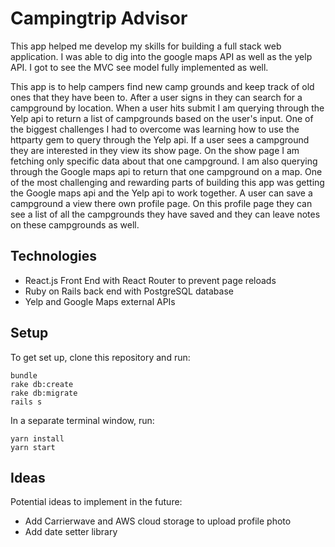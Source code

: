 
# Campingtrip Advisor
This app helped me develop my skills for building a full stack web application. I was able to dig into the google maps API as well as the yelp API. I got to see the MVC see model fully implemented as well.  

This app is to help campers find new camp grounds and keep track of old ones that they have been  to. After a user signs in they can search for a campground by location. When a user hits submit I am querying through the Yelp api to return a list of campgrounds based on the user's input. One of the biggest challenges I had to overcome was learning how to use the httparty gem to query through the Yelp api. If a user sees a campground they are interested in they view its show page. On the show page I am fetching only specific data about that one campground. I am also querying through the Google maps api to return that one campground on a map. One of the most challenging and rewarding parts of building this app was getting the Google maps api and the Yelp api to work together. A user can save a campground a view there own profile page. On this profile page they can see a list of all the campgrounds they have saved and they can  leave notes on these campgrounds as well.


## Technologies
* React.js Front End with React Router to prevent page reloads
* Ruby on Rails back end with PostgreSQL database
* Yelp and Google Maps external APIs

## Setup
To get set up, clone this repository and run:
```
bundle
rake db:create
rake db:migrate
rails s
```

In a separate terminal window, run:
```
yarn install
yarn start
```

## Ideas
Potential ideas to implement in the future:
* Add Carrierwave and AWS cloud storage to upload profile photo
* Add date setter library
